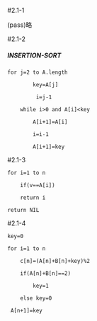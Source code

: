 #2.1-1

 (pass)略 

#2.1-2

##### INSERTION-SORT

	for j=2 to A.length

        	key=A[j]

       	     i=j-1

        while i>0 and A[i]<key

            A[i+1]=A[i]

            i=i-1

            A[i+1]=key



#2.1-3

    for i=1 to n

        if(v==A[i])

        return i

    return NIL



#2.1-4

    key=0

    for i=1 to n

        c[n]=(A[n]+B[n]+key)%2

        if(A[n]+B[n]==2)

            key=1

        else key=0

     A[n+1]=key


